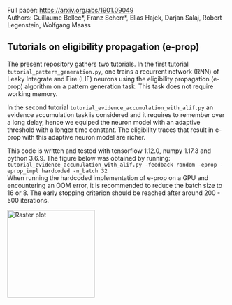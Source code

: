 Full paper: https://arxiv.org/abs/1901.09049  
Authors: Guillaume Bellec\*, Franz Scherr\*, Elias Hajek, Darjan Salaj, Robert Legenstein, Wolfgang Maass

## Tutorials on eligibility propagation (e-prop)

The present repository gathers two tutorials. In the first tutorial  `tutorial_pattern_generation.py`, one trains a recurrent network (RNN) of Leaky Integrate and Fire (LIF) neurons using the eligibility propagation (e-prop) algorithm on a pattern generation task. This task does not require working memory.

In the second tutorial `tutorial_evidence_accumulation_with_alif.py` an evidence accumulation task is considered and it requires to remember over a long delay, hence we equiped the neuron model with an adaptive threshold with a longer time constant. The eligibility traces that result in e-prop with this adaptive neuron model are richer.

This code is written and tested with tensorflow 1.12.0, numpy 1.17.3 and python 3.6.9. The figure below was obtained by running:  
```tutorial_evidence_accumulation_with_alif.py -feedback random -eprop -eprop_impl hardcoded -n_batch 32```  
When running the hardcoded implementation of e-prop on a GPU and encountering an OOM error, it is recommended to reduce the batch size to 16 or 8. The early stopping criterion should be reached after around 200 - 500 iterations. 

<img src="./figures/evidence_acc_training.png"
     alt="Raster plot"
     style="width: 200;" />
